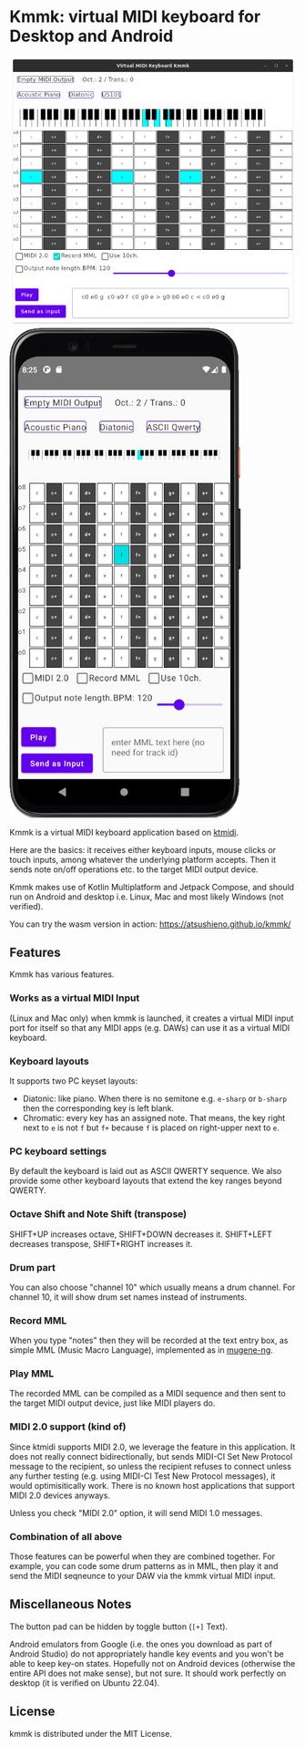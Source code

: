 # Kmmk: virtual MIDI keyboard for Desktop and Android

![Kmmk Desktop](docs/images/kmmk-desktop.png)
![Kmmk Android](docs/images/kmmk-android.png)

Kmmk is a virtual MIDI keyboard application based on [ktmidi](https://github.com/atsushieno/ktmidi).

Here are the basics: it receives either keyboard inputs, mouse clicks or touch inputs, among whatever the underlying platform accepts. Then it sends note on/off operations etc. to the target MIDI output device.

Kmmk makes use of Kotlin Multiplatform and Jetpack Compose, and should run on Android and desktop i.e. Linux, Mac and most likely Windows (not verified).

You can try the wasm version in action: https://atsushieno.github.io/kmmk/

## Features

Kmmk has various features.

### Works as a virtual MIDI Input

(Linux and Mac only) when kmmk is launched, it creates a virtual MIDI input port for itself so that any MIDI apps (e.g. DAWs) can use it as a virtual MIDI keyboard.

### Keyboard layouts

It supports two PC keyset layouts:

- Diatonic: like piano. When there is no semitone e.g. `e-sharp` or `b-sharp` then the corresponding key is left blank.
- Chromatic: every key has an assigned note. That means, the key right next to `e` is not `f` but `f+` because `f` is placed on right-upper next to `e`.

### PC keyboard settings

By default the keyboard is laid out as ASCII QWERTY sequence. We also provide some other keyboard layouts that extend the key ranges beyond QWERTY.

### Octave Shift and Note Shift (transpose)

SHIFT+UP increases octave, SHIFT+DOWN decreases it. SHIFT+LEFT decreases transpose, SHIFT+RIGHT increases it.

### Drum part

You can also choose "channel 10" which usually means a drum channel. For channel 10, it will show drum set names instead of instruments.

### Record MML

When you type "notes" then they will be recorded at the text entry box, as simple MML (Music Macro Language), implemented as in [mugene-ng](https://github.com/atsushieno/mugene-ng).

### Play MML

The recorded MML can be compiled as a MIDI sequence and then sent to the target MIDI output device, just like MIDI players do.

### MIDI 2.0 support (kind of)

Since ktmidi supports MIDI 2.0, we leverage the feature in this application. It does not really connect bidirectionally, but sends MIDI-CI Set New Protocol message to the recipient, so unless the recipient refuses to connect unless any further testing (e.g. using MIDI-CI Test New Protocol messages), it would optimisitically work. There is no known host applications that support MIDI 2.0 devices anyways.

Unless you check "MIDI 2.0" option, it will send MIDI 1.0 messages.

### Combination of all above

Those features can be powerful when they are combined together. For example, you can code some drum patterns as in MML, then play it and send the MIDI seqneunce to your DAW via the kmmk virtual MIDI input.


## Miscellaneous Notes

The button pad can be hidden by toggle button (`[+]` Text).

Android emulators from Google (i.e. the ones you download as part of Android Studio) do not appropriately handle key events and you won't be able to keep key-on states. Hopefully not on Android devices (otherwise the entire API does not make sense), but not sure. It should work perfectly on desktop (it is verified on Ubuntu 22.04).

## License

kmmk is distributed under the MIT License.


